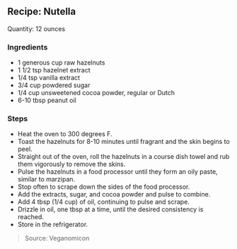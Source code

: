 ## Recipe: Nutella

Quantity: 12 ounces  


### Ingredients
 - 1 generous cup raw hazelnuts
 - 1 1/2 tsp hazelnet extract
 - 1/4 tsp vanilla extract
 - 3/4 cup powdered sugar
 - 1/4 cup unsweetened cocoa powder, regular or Dutch
 - 6-10 tbsp peanut oil

### Steps
 - Heat the oven to 300 degrees F.
 - Toast the hazelnuts for 8-10 minutes until fragrant and the skin begins to peel.
 - Straight out of the oven, roll the hazelnuts in a course dish towel and rub them vigorously to remove the skins.
 - Pulse the hazelnuts in a food processor until they form an oily paste, similar to marzipan.
 - Stop often to scrape down the sides of the food processor.
 - Add the extracts, sugar, and cocoa powder and pulse to combine.
 - Add 4 tbsp (1/4 cup) of oil, continuing to pulse and scrape.
 - Drizzle in oil, one tbsp at a time, until the desired consistency is reached.
 - Store in the refrigerator.

> Source: Veganomicon
